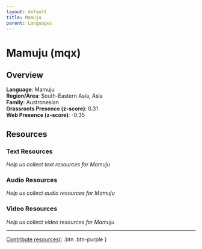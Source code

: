 ```yaml
---
layout: default
title: Mamuju
parent: Languages
---
```


# Mamuju (mqx)

## Overview

**Language**: Mamuju  
**Region/Area**: South-Eastern Asia, Asia  
**Family**: Austronesian  
**Grassroots Presence (z-score)**: 0.31  
**Web Presence (z-score)**: -0.35  

## Resources

### Text Resources
*Help us collect text resources for Mamuju*

### Audio Resources
*Help us collect audio resources for Mamuju*

### Video Resources
*Help us collect video resources for Mamuju*

---

[Contribute resources](https://forms.office.com/e/1SfLJx3u1r){: .btn .btn-purple }
